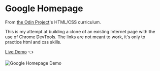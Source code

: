 # Google Homepage

From [the Odin Project](http://www.theodinproject.com/courses/web-development-101/lessons/html-css)'s HTML/CSS curriculum.

This is my attempt at building a clone of an existing Internet page with the use of Chrome DevTools. The links are not meant to work, it's only to practice html and css skills.

[Live Demo](https://kamyar-mazloom.github.io/weather-app/) :point_left:

![Google Homepage Demo](demo/demo.gif)


